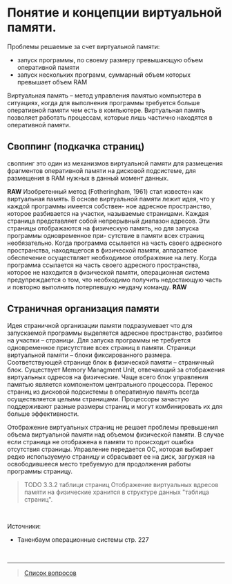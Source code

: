 # Понятие и концепции виртуальной памяти.

Проблемы решаемые за счет виртуальной памяти:
- запуск программы, по своему размеру превышающую объем оперативной памяти
- запуск нескольких программ, суммарный объем которых превышает объем RAM

Виртуальная память – метод управления памятью компьютера в ситуациях, когда для выполнения программы требуется больше оперативной памяти чем есть в компьютере. Виртуальная память позволяет работать процессам, которые лишь частично находятся в оперативной памяти.

## Своппинг (подкачка страниц)
<!-- https://ru.wikipedia.org/wiki/Подкачка_страниц -->
своппинг это один из механизмов виртуальной памяти для размещения фрагментов оперативной памяти на дисковой подсистеме, для размещения в RAM нужных в данный момент данных.

**RAW**
Изобретенный метод (Fotheringham, 1961) стал известен как виртуальная память. В основе виртуальной памяти лежит идея, что у каждой программы имеется собствен- ное адресное пространство, которое разбивается на участки, называемые страницами. Каждая страница представляет собой непрерывный диапазон адресов. Эти страницы отображаются на физическую память, но для запуска программы одновременное при- сутствие в памяти всех страниц необязательно. Когда программа ссылается на часть своего адресного пространства, находящегося в физической памяти, аппаратное обеспечение осуществляет необходимое отображение на лету. Когда программа ссылается на часть своего адресного пространства, которое не находится в физической памяти, операционная система предупреждается о том, что необходимо получить недостающую часть и повторно выполнить потерпевшую неудачу команду.
**RAW**

## Страничная организация памяти
Идея страничной организации памяти подразумевает что для запускаемой программы выделяется адресное пространство, разбитое на участки – страници. Для запуска программы не требуется одновременное присутствие всех страниц в памяти. 
Страници виртуальной памяти – блоки фиксированного размера. Соответствующей странице блок в физической памяти – страничный блок.
Существует Memory Managment Unit, отвечающий за отображения виртуальных одресов на физические. Чаще всего блок управления памятью является компонентом центрального процессора.
Перенос страниц из дисковой подсистемы в оперативную память всегда осуществляется целыми страницами.
Процессоры зачастую поддерживают разные размеры страниц и могут комбинировать их для больше эффективности.

Отображение виртуальных страниц не решает проблемы превышения объема виртуальной памяти над объемом физической памяти. 
В случае если страница не отображена в памяти то происходит ошибка отсутствия страницы. Управление передается ОС, которая выбирает редко используемую страницу и сбрасывает ее на диск, загружая на освободившееся место требуемую для продолжения работы программы страницу.

>TODO 3.3.2 таблици страниц
Отображение виртуальных вдресов памяти на физические хранится в структуре данных "таблица страниц". 


&nbsp;

Источники:
- Таненбаум операционные системы стр. 227

&nbsp;
<hr>

> [Список вопросов](Вопросы_ТПП.md)